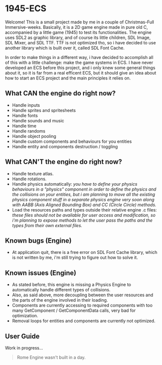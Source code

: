 # 1945-ECS

Welcome! This is a small project made by me in a couple of Christmas-Full Immersive-weeks.
Basically, it is a 2D game engine made in pure old C, accompanied by a little game (1945) to test its functionalities.
The engine uses SDL2 as graphic library, and of course its little children, SDL Image, SDL Mixer, and SDL TTF.
TTF is not optimized tho, so i have decided to use another library which is built over it, called SDL Font Cache.

In order to make things in a different way, i have decided to accomplish all of this with a little challenge: make the game systems in ECS.
I have never developed an ECS before this project, and i only knew some general things about it, so it is far from a real efficent ECS, but it should give an idea about how to start an ECS project and the main principles it relies on.

## What CAN the engine do right now?

* Handle inputs
* Handle sprites and spritesheets
* Handle fonts
* Handle sounds and music
* Handle time
* Handle randoms
* Handle object pooling
* Handle custom components and behaviours for you entities
* Handle entity and components destruction / toggling

## What CAN'T the engine do right now?

* Handle texture atlas.
* Handle rotations.
* Handle physics automatically: *you have to define your physics behaviours in a "physics" component in order to define the physics and the collisions on your entities, but i am planning to move all the existing physics component stuff in a separate physics engine very soon along with AABB (Axis Aligned Bounding Box) and CC (Circle Circle) methods.*
* Load the resources paths and types outside their relative engine .c files: *these files should not be available for user access and modification, so i'm planning to expose methods to let the user pass the paths and the types from their own external files.*

## Known bugs (Engine)

- At application quit, there is a free error on SDL Font Cache library, which is not written by me, i'm still trying to figure out how to solve it.

## Known issues (Engine)

- As stated before, this engine is missing a Physics Engine to automatically handle different types of collisions.
- Also, as said above, more decoupling between the user resources and the parts of the engine involved in their loading.
- Components are currently accessing to required components with too many GetComponent / GetComponentData calls, very bad for optimization.
- Removal loops for entities and components are currently not optimized.

## User Guide

Work in progress...
> Rome Engine wasn't built in a day.
